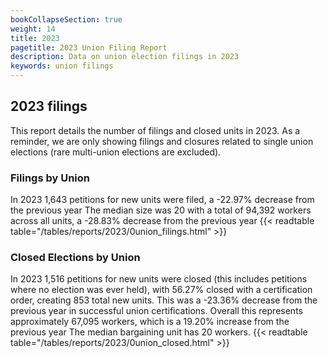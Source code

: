 ```yaml
---
bookCollapseSection: true
weight: 14
title: 2023
pagetitle: 2023 Union Filing Report
description: Data on union election filings in 2023
keywords: union filings
---
```


## 2023 filings

This report details the number of filings and closed units in 2023. As a reminder, we are only showing filings and closures related to single union elections (rare multi-union elections are excluded).

### Filings by Union
In 2023 1,643 petitions for new units were filed, a -22.97% decrease from the previous year The median size was 20 with a total of 94,392 workers across all units, a -28.83% decrease from the previous year
{{< readtable table="/tables/reports/2023/0union_filings.html" >}}

### Closed Elections by Union
In 2023 1,516 petitions for new units were closed (this includes petitions where no election was ever held), with 56.27% closed with a certification order, creating 853 total new units. This was a -23.36% decrease from the previous year in successful union certifications. Overall this represents approximately 67,095 workers, which is a 19.20% increase from the previous year The median bargaining unit has 20 workers.
{{< readtable table="/tables/reports/2023/0union_closed.html" >}}
